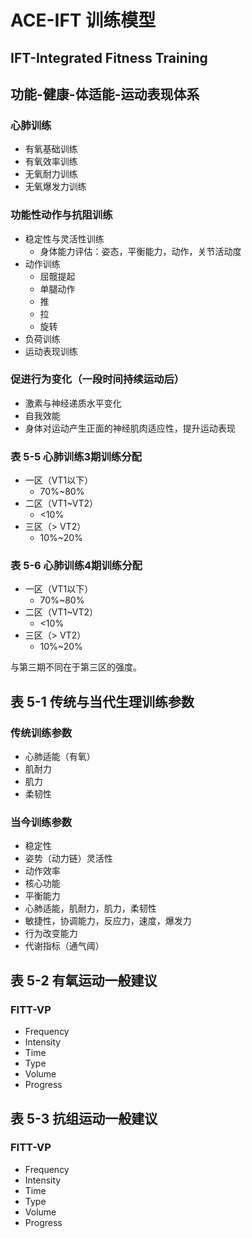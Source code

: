 # ACE-IFT 训练模型

## IFT-Integrated Fitness Training

## 功能-健康-体适能-运动表现体系

### 心肺训练

- 有氧基础训练
- 有氧效率训练
- 无氧耐力训练
- 无氧爆发力训练

### 功能性动作与抗阻训练

- 稳定性与灵活性训练
    - 身体能力评估：姿态，平衡能力，动作，关节活动度
- 动作训练
    - 屈髋提起
    - 单腿动作
    - 推
    - 拉
    - 旋转
- 负荷训练
- 运动表现训练

### 促进行为变化（一段时间持续运动后）

- 激素与神经递质水平变化
- 自我效能
- 身体对运动产生正面的神经肌肉适应性，提升运动表现



### 表 5-5 心肺训练3期训练分配

- 一区（VT1以下）
    - 70%~80%
- 二区（VT1~VT2）
    - <10%
- 三区（> VT2）
    - 10%~20%



### 表 5-6 心肺训练4期训练分配

+ 一区（VT1以下）
    + 70%~80%
+ 二区（VT1~VT2）
    + <10%
+ 三区（> VT2）
    + 10%~20%

与第三期不同在于第三区的强度。



## 表 5-1 传统与当代生理训练参数

### 传统训练参数

- 心肺适能（有氧）
- 肌耐力
- 肌力
- 柔韧性

### 当今训练参数

- 稳定性
- 姿势（动力链）灵活性
- 动作效率
- 核心功能
- 平衡能力
- 心肺适能，肌耐力，肌力，柔韧性
- 敏捷性，协调能力，反应力，速度，爆发力
- 行为改变能力
- 代谢指标（通气阈）







## 表 5-2 有氧运动一般建议

### FITT-VP

- Frequency
- Intensity
- Time
- Type
- Volume
- Progress



## 表 5-3 抗组运动一般建议

### FITT-VP

+ Frequency
+ Intensity
+ Time
+ Type
+ Volume
+ Progress